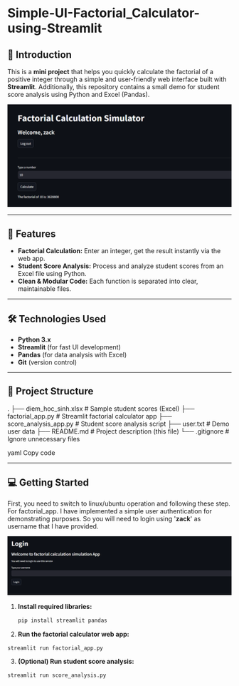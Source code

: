 
# Simple-UI-Factorial_Calculator-using-Streamlit

## 🚀 Introduction

This is a **mini project** that helps you quickly calculate the factorial of a positive integer through a simple and user-friendly web interface built with **Streamlit**.
Additionally, this repository contains a small demo for student score analysis using Python and Excel (Pandas).

![1753558528719](image/README/1753558528719.png)

---

## 🎯 Features

- **Factorial Calculation:** Enter an integer, get the result instantly via the web app.
- **Student Score Analysis:** Process and analyze student scores from an Excel file using Python.
- **Clean & Modular Code:** Each function is separated into clear, maintainable files.

---

## 🛠️ Technologies Used

- **Python 3.x**
- **Streamlit** (for fast UI development)
- **Pandas** (for data analysis with Excel)
- **Git** (version control)

---

## 📂 Project Structure

.
├── diem_hoc_sinh.xlsx # Sample student scores (Excel)
├── factorial_app.py # Streamlit factorial calculator app
├── score_analysis_app.py # Student score analysis script
├── user.txt # Demo user data
├── README.md # Project description (this file)
└── .gitignore # Ignore unnecessary files

yaml
Copy code

---

## 💻 Getting Started

First, you need to switch to linux/ubuntu operation and following these step. For factorial_app. I have implemented a simple user authentication for demonstrating purposes. So you will need to login using '**zack**' as username that I have provided.

![1753558457232](image/README/1753558457232.png)

1. **Install required libraries:**
   ```bash
   pip install streamlit pandas
   ```

2. **Run the factorial calculator web app:**

```
streamlit run factorial_app.py

```

3. **(Optional) Run student score analysis:**

```
streamlit run score_analysis.py
```
